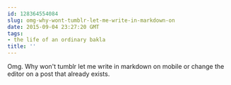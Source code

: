 ```yaml
---
id: 128364554084
slug: omg-why-wont-tumblr-let-me-write-in-markdown-on
date: 2015-09-04 23:27:20 GMT
tags:
- the life of an ordinary bakla
title: ''
---
```

<p>Omg. Why won't tumblr let me write in markdown on mobile or change the editor on a post that already exists.

</p>